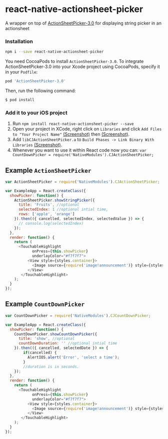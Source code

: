 # react-native-actionsheet-picker

A wrapper on top of [ActionSheetPicker-3.0](https://github.com/skywinder/ActionSheetPicker-3.0) for displaying string picker in an actionsheet

### Installation

```bash
npm i --save react-native-actionsheet-picker
```

You need CocoaPods to install `ActionSheetPicker-3.0`.
To integrate ActionSheetPicker-3.0 into your Xcode project using CocoaPods, specify it in your `Podfile`:

```ruby
pod 'ActionSheetPicker-3.0'
```

Then, run the following command:

```bash
$ pod install
```


### Add it to your iOS project

1. Run `npm install react-native-actionsheet-picker --save`
2. Open your project in XCode, right click on `Libraries` and click `Add
   Files to "Your Project Name"` [(Screenshot)](http://url.brentvatne.ca/jQp8) then [(Screenshot)](http://url.brentvatne.ca/1gqUD).
3. Add `libCJActionSheetPicker.a` to `Build Phases -> Link Binary With Libraries`
   [(Screenshot)](http://url.brentvatne.ca/17Xfe).
4. Whenever you want to use it within React code now you can: `var CountDownPicker = require('NativeModules').CJActionSheetPicker;`


## Example `ActionSheetPicker`
```javascript
var ActionSheetPicker = require('NativeModules').CJActionSheetPicker;

var ExampleApp = React.createClass({
  showPicker: function() {
    ActionSheetPicker.showStringPicker({
      title: 'Fruits', //optional
      selectedIndex: 1 //optional intial time,
      rows: ['apple', 'orange']
    }).then(({ cancelled, selectedIndex, selectedValue }) => {
      // console.log(selectedIndex)
    });
  },  
  render: function() {
    return (
      <TouchableHighlight
            onPress={this.showPicker}
            underlayColor="#f7f7f7">
	      <View style={styles.container}>
	        <Image source={require('image!announcement')} style={styles.image} />
	      </View>
	   </TouchableHighlight>
    );
  }
});
```


## Example `CountDownPicker`
```javascript
var CountDownPicker = require('NativeModules').CJCountDownPicker;

var ExampleApp = React.createClass({
  showPicker: function() {
    CountDownPicker.showCountDownPicker({
      title: 'show', //optional
      countDownDuration: '' //optional intial time
    }).then(({ cancelled, selectedDate }) => {
        if(cancelled) {
          AlertIOS.alert('Error', 'select a time');
        }
        //duration is in seconds.
    });
  },  
  render: function() {
    return (
      <TouchableHighlight
            onPress={this.showPicker}
            underlayColor="#f7f7f7">
	      <View style={styles.container}>
	        <Image source={require('image!announcement')} style={styles.image} />
	      </View>
	   </TouchableHighlight>
    );
  }
});
```
